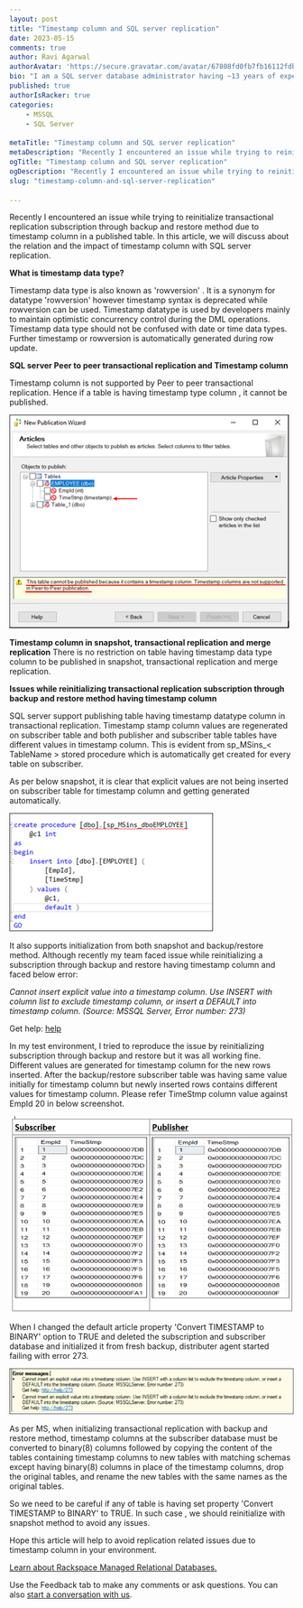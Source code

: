 ```yaml
---
layout: post
title: "Timestamp column and SQL server replication"
date: 2023-05-15
comments: true
author: Ravi Agarwal
authorAvatar: 'https://secure.gravatar.com/avatar/67808fd0fb7fb16112fdb8e9c6e93e67'
bio: "I am a SQL server database administrator having ~13 years of experience with multiple organizations. Currently I am working with Rackspace Technologies as SQL Server Database Administrator."
published: true
authorIsRacker: true
categories:
    - MSSQL
    - SQL Server
    
metaTitle: "Timestamp column and SQL server replication"
metaDescription: "Recently I encountered an issue while trying to reinitialize transactional replication subscription through backup and restore method due to timestamp column in a published table."
ogTitle: "Timestamp column and SQL server replication"
ogDescription: "Recently I encountered an issue while trying to reinitialize transactional replication subscription through backup and restore method due to timestamp column in a published table."
slug: "timestamp-column-and-sql-server-replication"

---
```

Recently I encountered an issue while trying to reinitialize transactional replication subscription through backup and restore method due to timestamp column in a published table. In this article, we will discuss about the relation and the impact of timestamp column with SQL server replication.

<!--more-->

**What is timestamp data type?**

Timestamp data type is also known as 'rowversion' . It is a synonym for datatype 'rowversion' however  timestamp syntax is deprecated while rowversion can be used.  Timestamp datatype is used by developers mainly to maintain optimistic concurrency control during the DML operations. Timestamp data type should not be confused with date or time data types.
Further timestamp or rowversion is automatically generated during row update.

**SQL server Peer to peer transactional replication and Timestamp column**

Timestamp column is not supported by Peer to peer transactional replication. Hence if a table is having timestamp type column , it cannot be published.


<img src=Picture1.png title="" alt= "">

**Timestamp column in snapshot, transactional replication and merge replication**
There is no restriction on table having timestamp data type column to be published in snapshot, transactional replication and merge replication.

**Issues while reinitializing transactional replication subscription through backup and restore method having timestamp column**

SQL server support publishing table having timestamp datatype column in transactional replication. Timestamp stamp column values are regenerated on subscriber table and both publisher and subscriber table tables have different values in timestamp column.
This is evident from sp_MSins_< TableName > stored procedure which is automatically get created for every table on subscriber. 

As per below snapshot, it is clear that explicit values are not being inserted on subscriber table for timestamp column and getting generated automatically.

<img src=Picture2.png title="" alt= "">

It also supports initialization from both snapshot and backup/restore method. Although recently my team faced issue while reinitializing a subscription through backup and restore having timestamp column and faced below error:

*Cannot insert explicit value into a timestamp column. Use INSERT with  column list to exclude timestamp column, or insert a DEFAULT into timestamp column. (Source: MSSQL Server, Error number: 273)*

Get help: [help](http://help/273)

In my test environment, I tried to reproduce the issue by reinitializing subscription through backup and restore but it was all working fine. Different values are generated for timestamp column for the new rows inserted. After the backup/restore subscriber table was having same value initially for timestamp column but newly inserted rows contains different values for timestamp column. Please refer TimeStmp column value against EmpId 20 in below screenshot.

<img src=Picture3.png title="" alt="">

When I changed the default article property  'Convert TIMESTAMP to BINARY' option to TRUE and deleted the subscription and subscriber database and initialized it from fresh backup, distributer agent started failing with error 273.

<img src=Picture4.png title="" alt="">

As per MS, when initializing transactional replication with backup and restore method,  timestamp columns at the subscriber database must be converted to binary(8) columns followed by copying the content of the tables containing timestamp columns to new tables with matching schemas except having binary(8) columns in place of the timestamp columns, drop the original tables, and rename the new tables with the same names as the original tables.

So we need to be careful if any of table is having set property  'Convert TIMESTAMP to BINARY'  to TRUE. In such case , we should reinitialize with snapshot method to avoid any issues.

 
Hope this article will help to avoid replication related issues due to timestamp column in your environment.


<a class="cta purple" id="cta" href="https://www.rackspace.com/data/managed-sql"> Learn about Rackspace Managed Relational Databases.</a>


Use the Feedback tab to make any comments or ask questions. You can also
[start a conversation with us](https://www.rackspace.com/contact).


